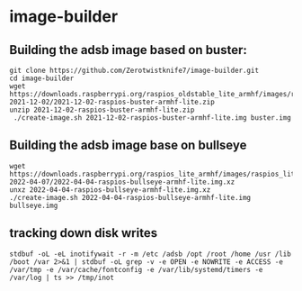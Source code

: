 # image-builder

## Building the adsb image based on buster:

```
git clone https://github.com/Zerotwistknife7/image-builder.git
cd image-builder
wget https://downloads.raspberrypi.org/raspios_oldstable_lite_armhf/images/raspios_oldstable_lite_armhf-2021-12-02/2021-12-02-raspios-buster-armhf-lite.zip
unzip 2021-12-02-raspios-buster-armhf-lite.zip
 ./create-image.sh 2021-12-02-raspios-buster-armhf-lite.img buster.img
```

## Building the adsb image base on bullseye

```
wget https://downloads.raspberrypi.org/raspios_lite_armhf/images/raspios_lite_armhf-2022-04-07/2022-04-04-raspios-bullseye-armhf-lite.img.xz
unxz 2022-04-04-raspios-bullseye-armhf-lite.img.xz
./create-image.sh 2022-04-04-raspios-bullseye-armhf-lite.img bullseye.img
```

## tracking down disk writes

```
stdbuf -oL -eL inotifywait -r -m /etc /adsb /opt /root /home /usr /lib /boot /var 2>&1 | stdbuf -oL grep -v -e OPEN -e NOWRITE -e ACCESS -e /var/tmp -e /var/cache/fontconfig -e /var/lib/systemd/timers -e /var/log | ts >> /tmp/inot
```
